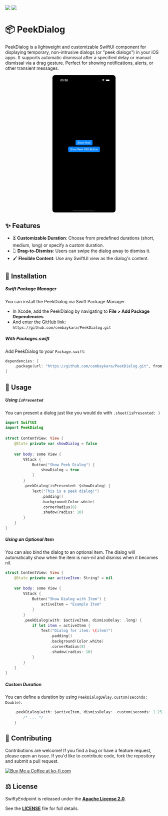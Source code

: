 [![](https://img.shields.io/endpoint?url=https%3A%2F%2Fswiftpackageindex.com%2Fapi%2Fpackages%2Fcembaykara%2FPeekDialog%2Fbadge%3Ftype%3Dswift-versions)](https://swiftpackageindex.com/cembaykara/PeekDialog) [![](https://img.shields.io/endpoint?url=https%3A%2F%2Fswiftpackageindex.com%2Fapi%2Fpackages%2Fcembaykara%2FPeekDialog%2Fbadge%3Ftype%3Dplatforms)](https://swiftpackageindex.com/cembaykara/PeekDialog)
# 📦 PeekDialog 

PeekDialog is a lightweight and customizable SwiftUI component for displaying temporary, non-intrusive dialogs (or "peek dialogs") in your iOS apps. It supports automatic dismissal after a specified delay or manual dismissal via a drag gesture. Perfect for showing notifications, alerts, or other transient messages.

  <div style="display: flex; justify-content: space-around;">
    <img src="images/screen.gif" alt="Screenshot 1" style="width: 40%; border-radius: 8px;"/>
  </div>

## ✨ Features

- ⏳ **Customizable Duration**: Choose from predefined durations (short, medium, long) or specify a custom duration.
- 👆 **Drag-to-Dismiss**: Users can swipe the dialog away to dismiss it.
- 🖌️ **Flexible Content**: Use any SwiftUI view as the dialog's content.

## 🔧 Installation

##### Swift Package Manager
 You can install the PeekDialog via Swift Package Manager.
 - In Xcode, add the PeekDialog by navigating to **File > Add Package Dependencies**
 - And enter the GitHub link: ```https://github.com/cembaykara/PeekDialog.git```

##### With Packages.swift

Add PeekDialog to your `Package.swift`:

```swift
dependencies: [ 
	.package(url: "https://github.com/cembaykara/PeekDialog.git", from: "1.0.0")
]
```

## 🚀 Usage

##### Using `isPresented`

You can present a dialog just like you would do with `.sheet(isPresented: )`

```swift
import SwiftUI
import PeekDialog

struct ContentView: View {
    @State private var showDialog = false

    var body: some View {
        VStack {
            Button("Show Peek Dialog") {
                showDialog = true
            }
        }
        .peekDialog(isPresented: $showDialog) {
            Text("This is a peek dialog!")
                .padding()
                .background(Color.white)
                .cornerRadius(8)
                .shadow(radius: 10)
        }
    }
}
```

##### Using an Optional Item

You can also bind the dialog to an optional item. The dialog will automatically show when the item is non-nil and dismiss when it becomes nil.

```swift
struct ContentView: View {
    @State private var activeItem: String? = nil

    var body: some View {
        VStack {
            Button("Show Dialog with Item") {
                activeItem = "Example Item"
            }
        }
        .peekDialog(with: $activeItem, dismissDelay: .long) {
            if let item = activeItem {
                Text("Dialog for item: \(item)")
                    .padding()
                    .background(Color.white)
                    .cornerRadius(8)
                    .shadow(radius: 10)
            }
        }
    }
}
```


##### Custom Duration

You can define a duration by using `PeekDialogDelay.custom(seconds: Double)`.

```swift
	.peekDialog(with: $activeItem, dismissDelay: .custom(seconds: 1.25)) {
		/* ... */
	}
```

## 🤝 Contributing

Contributions are welcome! If you find a bug or have a feature request, please open an issue. If you'd like to contribute code, fork the repository and submit a pull request.

  <a href='https://ko-fi.com/F1F719XC8H' target='_blank'><img height='36' style='border:0px;height:36px;' src='https://storage.ko-fi.com/cdn/kofi6.png?v=6' border='0' alt='Buy Me a Coffee at ko-fi.com' /></a>

## ⚖️ License  

SwiftyEndpoint is released under the **[Apache License 2.0](LICENSE.md)**.  

See the **[LICENSE](LICENSE.md)** file for full details.
